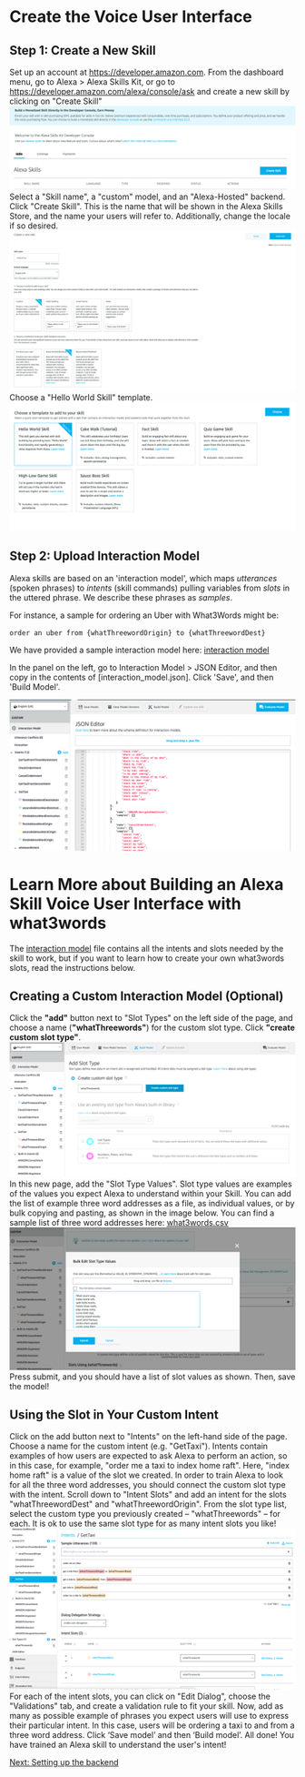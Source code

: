 # Create the Voice User Interface

## Step 1: Create a New Skill

Set up an account at https://developer.amazon.com. From the dashboard menu, go to Alexa > Alexa Skills Kit, or go to https://developer.amazon.com/alexa/console/ask and create a new skill by clicking on "Create Skill"
<img src="./images/intro.png" />
Select a "Skill name", a "custom" model, and an "Alexa-Hosted" backend. Click "Create Skill". This is the name that will be shown in the Alexa Skills Store, and the name your users will refer to. Additionally, change the locale if so desired.
<img src="./images/create_skill.png" />
Choose a "Hello World Skill" template.
<img src="./images/tmpl.png" />

## Step 2: Upload Interaction Model

Alexa skills are based on an 'interaction model', which maps _utterances_ (spoken phrases) to _intents_ (skill commands) pulling variables from _slots_ in the uttered phrase. We describe these phrases as _samples_.

For instance, a sample for ordering an Uber with What3Words might be:
```
order an uber from {whatThreewordOrigin} to {whatThreewordDest}
```

We have provided a sample interaction model here: [interaction model](../models/interaction_model.json)

In the panel on the left, go to Interaction Model > JSON Editor, and then copy in the contents of [interaction_model.json]. Click 'Save', and then 'Build Model'.

<img src="./images/json_editor.png" />

# Learn More about Building an Alexa Skill Voice User Interface with what3words

The [interaction model](../models/interaction_model.json) file contains all the intents and slots needed by the skill to work, but if you want to learn how to create your own what3words slots, read the instructions below.

## Creating a Custom Interaction Model (Optional)

Click the **"add"** button next to "Slot Types" on the left side of the page, and choose a name (**"whatThreewords"**) for the custom slot type. Click **"create custom slot type"**.
<img src="./images/slot.png" />
In this new page, add the "Slot Type Values". Slot type values are examples of the values you expect Alexa to understand within your Skill. You can add the list of example three word addresses as a file, as individual values, or by bulk copying and pasting, as shown in the image below. You can find a sample list of three word addresses here: [what3words.csv](./slot_data/what3words.csv)
<img src="./images/slot_sample.png" />
Press submit, and you should have a list of slot values as shown. Then, save the model!

## Using the Slot in Your Custom Intent

Click on the add button next to "Intents" on the left-hand side of the page. Choose a name for the custom intent (e.g. "GetTaxi"). Intents contain examples of how users are expected to ask Alexa to perform an action, so in this case, for example, "order me a taxi to index home raft". Here, "index home raft" is a value of the slot we created. In order to train Αlexa to look for all the three word addresses, you should connect the custom slot type with the intent.
Scroll down to "Intent Slots" and add an intent for the slots "whatThreewordDest" and "whatThreewordOrigin". From the slot type list, select the custom type you previously created – "whatThreewords" – for each. It is ok to use the same slot type for as many intent slots you like!
<img src="./images/intent.png" />
For each of the intent slots, you can click on "Edit Dialog", choose the "Validations" tab, and create a validation rule to fit your skill.
Now, add as many as possible example of phrases you expect users will use to express their particular intent. In this case, users will be ordering a taxi to and from a three word address.
Click ‘Save model’ and then ‘Build model’.
All done! You have trained an Alexa skill to understand the user's intent!

[Next: Setting up the backend](./back-end.md)
